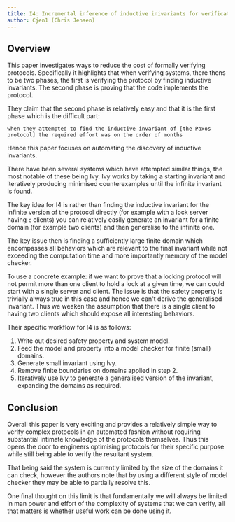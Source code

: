 ```yaml
---
title: I4: Incremental inference of inductive inivariants for verification of distributed protocols
author: Cjen1 (Chris Jensen)
---
```


## Overview

This paper investigates ways to reduce the cost of formally verifying protocols. Specifically it highlights that when verifying systems, there thens to be two phases, the first is verifying the protocol by finding inductive invariants. The second phase is proving that the code implements the protocol.

They claim that the second phase is relatively easy and that it is the first phase which is the difficult part:

```
when they attempted to find the inductive invariant of [the Paxos protocol] the required effort was on the order of months
```

Hence this paper focuses on automating the discovery of inductive invariants.

There have been several systems which have attempted similar things, the most notable of these being Ivy. Ivy works by taking a starting invariant and iteratively producing minimised counterexamples until the infinite invariant is found.

The key idea for I4 is rather than finding the inductive invariant for the infinite version of the protocol directly (for example with a lock server having `c` clients) you can relatively easily generate an invariant for a finite domain (for example two clients) and then generalise to the infinite one.

The key issue then is finding a sufficiently large finite domain which encompasses all behaviors which are relevant to the final invariant while not exceeding the computation time and more importantly memory of the model checker.

To use a concrete example: if we want to prove that a locking protocol will not permit more than one client to hold a lock at a given time, we can could start with a single server and client. The issue is that the safety property is trivially always true in this case and hence we can't derive the generalised invariant. Thus we weaken the assumption that there is a single client to having two clients which should expose all interesting behaviors.

Their specific workflow for I4 is as follows:
  1. Write out desired safety property and system model.
  2. Feed the model and property into a model checker for finite (small) domains.
  3. Generate small invariant using Ivy. 
  4. Remove finite boundaries on domains applied in step 2.
  5. Iteratively use Ivy to generate a generalised version of the invariant, expanding the domains as required.

## Conclusion

Overall this paper is very exciting and provides a relatively simple way to verify complex protocols in an automated fashion without requiring substantial intimate knowledge of the protocols themselves. Thus this opens the door to engineers optimising protocols for their specific purpose while still being able to verify the resultant system.

That being said the system is currently limited by the size of the domains it can check, however the authors note that by using a different style of model checker they may be able to partially resolve this.

One final thought on this limit is that fundamentally we will always be limited in man power and effort of the complexity of systems that we can verify, all that matters is whether useful work can be done using it.
